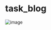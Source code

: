 # task_blog

![image](https://github.com/Kharyk/task_blog/assets/131535513/bc3a9a89-9992-4f36-b8d7-019a01f61b7d)

